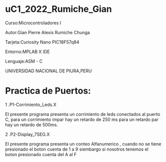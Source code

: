 # uC1_2022_Rumiche_Gian

Curso:Microcontroladores I

Autor:Gian Pierre Alexis Rumiche Chunga

Tarjeta:Curiosity Nano PIC18F57q84

Entorno:MPLAB X IDE

Lenguaje:ASM - C

UNIVERSIDAD NACIONAL DE PIURA,PERU

# Practica de Puertos:

1 .P1-Corrimiento_Leds.X

El presente programa presenta un corrimiento de leds conectados al puerto C, para un corrimiento impar hay un retardo de 250 ms  para un retardo  par hay un retardo de 500ms.

2 .P2-Display_7SEG.X

El presente programa presenta un conteo Alfanumerico , cuando no se tiene presionado el boton cuenta de 1 a 9 siembargo si nosotros tenemos el boton presionado cuenta del A al F

